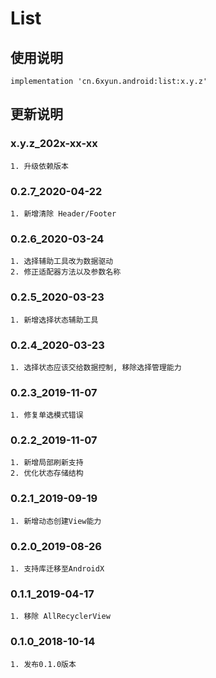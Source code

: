 List
===

使用说明
---
```
implementation 'cn.6xyun.android:list:x.y.z'
```

更新说明
---
### x.y.z_202x-xx-xx
    1. 升级依赖版本
    
### 0.2.7_2020-04-22
    1. 新增清除 Header/Footer
    
### 0.2.6_2020-03-24
    1. 选择辅助工具改为数据驱动
    2. 修正适配器方法以及参数名称

### 0.2.5_2020-03-23
    1. 新增选择状态辅助工具

### 0.2.4_2020-03-23
    1. 选择状态应该交给数据控制, 移除选择管理能力

### 0.2.3_2019-11-07
    1. 修复单选模式错误
    
### 0.2.2_2019-11-07
    1. 新增局部刷新支持
    2. 优化状态存储结构

### 0.2.1_2019-09-19
    1. 新增动态创建View能力

### 0.2.0_2019-08-26
    1. 支持库迁移至AndroidX

### 0.1.1_2019-04-17
    1. 移除 AllRecyclerView

### 0.1.0_2018-10-14
    1. 发布0.1.0版本